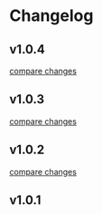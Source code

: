 # Changelog


## v1.0.4

[compare changes](https://github.com/openmost/ui-kit/compare/v1.0.3...v1.0.4)

## v1.0.3

[compare changes](https://github.com/openmost/ui-kit/compare/v1.0.2...v1.0.3)

## v1.0.2

[compare changes](https://github.com/openmost/ui-kit/compare/v1.0.1...v1.0.2)

## v1.0.1


